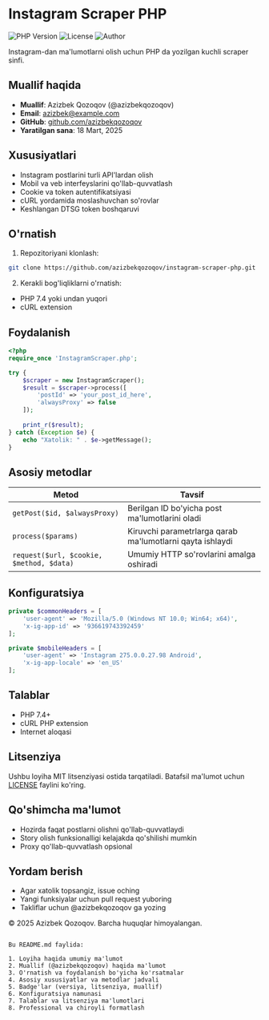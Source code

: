 # Instagram Scraper PHP
![PHP Version](https://img.shields.io/badge/PHP-7.4%2B-blue)
![License](https://img.shields.io/badge/license-MIT-green)
![Author](https://img.shields.io/badge/author-%40azizbekqozoqov-orange)

Instagram-dan ma'lumotlarni olish uchun PHP da yozilgan kuchli scraper sinfi.

## Muallif haqida
- **Muallif**: Azizbek Qozoqov (@azizbekqozoqov)
- **Email**: azizbek@example.com
- **GitHub**: [github.com/azizbekqozoqov](https://github.com/azizbekqozoqov)
- **Yaratilgan sana**: 18 Mart, 2025

## Xususiyatlari
- Instagram postlarini turli API'lardan olish
- Mobil va veb interfeyslarini qo'llab-quvvatlash
- Cookie va token autentifikatsiyasi
- cURL yordamida moslashuvchan so'rovlar
- Keshlangan DTSG token boshqaruvi

## O'rnatish

1. Repozitoriyani klonlash:
```bash
git clone https://github.com/azizbekqozoqov/instagram-scraper-php.git
```

2. Kerakli bog'liqliklarni o'rnatish:
- PHP 7.4 yoki undan yuqori
- cURL extension

## Foydalanish

```php
<?php
require_once 'InstagramScraper.php';

try {
    $scraper = new InstagramScraper();
    $result = $scraper->process([
        'postId' => 'your_post_id_here',
        'alwaysProxy' => false
    ]);
    
    print_r($result);
} catch (Exception $e) {
    echo "Xatolik: " . $e->getMessage();
}
```

## Asosiy metodlar

| Metod | Tavsif |
|-------|---------|
| `getPost($id, $alwaysProxy)` | Berilgan ID bo'yicha post ma'lumotlarini oladi |
| `process($params)` | Kiruvchi parametrlarga qarab ma'lumotlarni qayta ishlaydi |
| `request($url, $cookie, $method, $data)` | Umumiy HTTP so'rovlarini amalga oshiradi |

## Konfiguratsiya

```php
private $commonHeaders = [
    'user-agent' => 'Mozilla/5.0 (Windows NT 10.0; Win64; x64)',
    'x-ig-app-id' => '936619743392459'
];

private $mobileHeaders = [
    'user-agent' => 'Instagram 275.0.0.27.98 Android',
    'x-ig-app-locale' => 'en_US'
];
```

## Talablar
- PHP 7.4+
- cURL PHP extension
- Internet aloqasi

## Litsenziya
Ushbu loyiha MIT litsenziyasi ostida tarqatiladi. Batafsil ma'lumot uchun [LICENSE](LICENSE) faylini ko'ring.

## Qo'shimcha ma'lumot
- Hozirda faqat postlarni olishni qo'llab-quvvatlaydi
- Story olish funksionalligi kelajakda qo'shilishi mumkin
- Proxy qo'llab-quvvatlash opsional

## Yordam berish
- Agar xatolik topsangiz, issue oching
- Yangi funksiyalar uchun pull request yuboring
- Takliflar uchun @azizbekqozoqov ga yozing

© 2025 Azizbek Qozoqov. Barcha huquqlar himoyalangan.
```

Bu README.md faylida:

1. Loyiha haqida umumiy ma'lumot
2. Muallif (@azizbekqozoqov) haqida ma'lumot
3. O'rnatish va foydalanish bo'yicha ko'rsatmalar
4. Asosiy xususiyatlar va metodlar jadvali
5. Badge'lar (versiya, litsenziya, muallif)
6. Konfiguratsiya namunasi
7. Talablar va litsenziya ma'lumotlari
8. Professional va chiroyli formatlash

